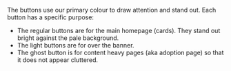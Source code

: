 The buttons use our primary colour to draw attention and stand out. Each button has a specific purpose:

- The regular buttons are for the main homepage (cards). They stand out bright against the pale background.
- The light buttons are for over the banner.
- The ghost button is for content heavy pages (aka adoption page) so that it does not appear cluttered.
